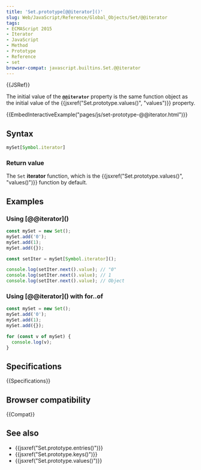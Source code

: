 ```yaml
---
title: 'Set.prototype[@@iterator]()'
slug: Web/JavaScript/Reference/Global_Objects/Set/@@iterator
tags:
- ECMAScript 2015
- Iterator
- JavaScript
- Method
- Prototype
- Reference
- set
browser-compat: javascript.builtins.Set.@@iterator
---
```

{{JSRef}}

The initial value of the **`@@iterator`** property is the same function object
as the initial value of the
{{jsxref("Set.prototype.values()",
  "values")}} property.

{{EmbedInteractiveExample("pages/js/set-prototype-@@iterator.html")}}

## Syntax

```js
mySet[Symbol.iterator]
```

### Return value

The `Set` **iterator** function, which is the
{{jsxref("Set.prototype.values()", "values()")}} function by
default.

## Examples

### Using \[@@iterator]\()

```js
const mySet = new Set();
mySet.add('0');
mySet.add(1);
mySet.add({});

const setIter = mySet[Symbol.iterator]();

console.log(setIter.next().value); // "0"
console.log(setIter.next().value); // 1
console.log(setIter.next().value); // Object
```

### Using \[@@iterator]\() with for..of

```js
const mySet = new Set();
mySet.add('0');
mySet.add(1);
mySet.add({});

for (const v of mySet) {
  console.log(v);
}
```

## Specifications

{{Specifications}}

## Browser compatibility

{{Compat}}

## See also

*   {{jsxref("Set.prototype.entries()")}}
*   {{jsxref("Set.prototype.keys()")}}
*   {{jsxref("Set.prototype.values()")}}
